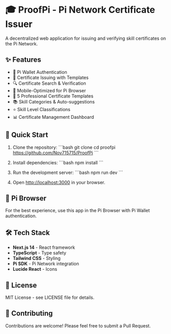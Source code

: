 # 🎓 ProofPi - Pi Network Certificate Issuer

A decentralized web application for issuing and verifying skill certificates on the Pi Network.

## ✨ Features

- 🔐 Pi Wallet Authentication
- 📜 Certificate Issuing with Templates
- 🔍 Certificate Search & Verification
- 📱 Mobile-Optimized for Pi Browser
- 🎨 5 Professional Certificate Templates
- 📚 Skill Categories & Auto-suggestions
- ⭐ Skill Level Classifications
- 📊 Certificate Management Dashboard

## 🚀 Quick Start

1. Clone the repository:
\`\`\`bash
git clone 
cd proofpi https://github.com/Nov715715/ProofPi
\`\`\`

2. Install dependencies:
\`\`\`bash
npm install
\`\`\`

3. Run the development server:
\`\`\`bash
npm run dev
\`\`\`

4. Open [http://localhost:3000](http://localhost:3000) in your browser.

## 📱 Pi Browser

For the best experience, use this app in the Pi Browser with Pi Wallet authentication.

## 🛠️ Tech Stack

- **Next.js 14** - React framework
- **TypeScript** - Type safety
- **Tailwind CSS** - Styling
- **Pi SDK** - Pi Network integration
- **Lucide React** - Icons

## 📄 License

MIT License - see LICENSE file for details.

## 🤝 Contributing

Contributions are welcome! Please feel free to submit a Pull Request.
